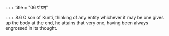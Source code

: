 +++
title = "06 यं यम्"

+++
8.6 O son of Kunti, thinking of any entity whichever it may be one gives
up the body at the end, he attains that very one, having been always
engrossed in its thought.
